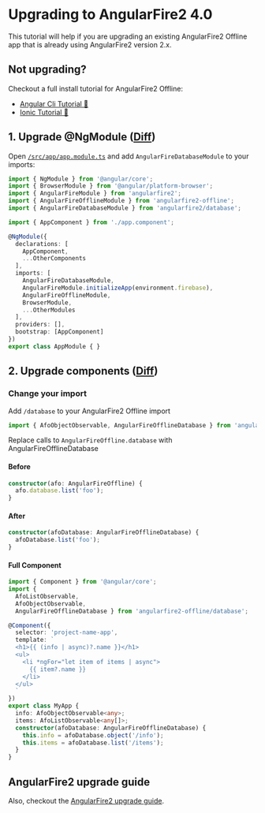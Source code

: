 # Upgrading to AngularFire2 4.0

This tutorial will help if you are upgrading an existing AngularFire2 Offline app that is already using AngularFire2 version 2.x.

## Not upgrading?

Checkout a full install tutorial for AngularFire2 Offline:

* [Angular Cli Tutorial 📗](https://github.com/adriancarriger/angularfire2-offline/tree/master/examples/angular-cli#angular-cli-offline-tutorial-)
* [Ionic Tutorial 📘](https://github.com/adriancarriger/angularfire2-offline/tree/master/examples/ionic#ionic-offline-tutorial-)

## 1. Upgrade @NgModule ([Diff](https://github.com/adriancarriger/angularfire2-offline/commit/bdc482f760b80e92e0e85ffdcd2665172007f1ef#diff-0c822f8dd9e7bceed894fb47db7355cf))

Open [`/src/app/app.module.ts`](https://github.com/adriancarriger/angularfire2-offline/blob/master/examples/angular-cli/src/app/app.module.ts) and add `AngularFireDatabaseModule` to your imports:

```ts
import { NgModule } from '@angular/core';
import { BrowserModule } from '@angular/platform-browser';
import { AngularFireModule } from 'angularfire2';
import { AngularFireOfflineModule } from 'angularfire2-offline';
import { AngularFireDatabaseModule } from 'angularfire2/database';

import { AppComponent } from './app.component';

@NgModule({
  declarations: [
    AppComponent,
    ...OtherComponents
  ],
  imports: [
    AngularFireDatabaseModule,
    AngularFireModule.initializeApp(environment.firebase),
    AngularFireOfflineModule,
    BrowserModule,
    ...OtherModules
  ],
  providers: [],
  bootstrap: [AppComponent]
})
export class AppModule { }
```

## 2. Upgrade components ([Diff](https://github.com/adriancarriger/angularfire2-offline/commit/bdc482f760b80e92e0e85ffdcd2665172007f1ef#diff-c91365cb709888a7c14525589f1fa703))

### Change your import

Add `/database` to your AngularFire2 Offline import

```ts
import { AfoObjectObservable, AngularFireOfflineDatabase } from 'angularfire2-offline/database';
```

Replace calls to `AngularFireOffline.database` with AngularFireOfflineDatabase

#### Before

```ts
constructor(afo: AngularFireOffline) {
  afo.database.list('foo');
}
```

#### After

```ts
constructor(afoDatabase: AngularFireOfflineDatabase) {
  afoDatabase.list('foo');
}
```

#### Full Component

```ts
import { Component } from '@angular/core';
import {
  AfoListObservable,
  AfoObjectObservable,
  AngularFireOfflineDatabase } from 'angularfire2-offline/database';

@Component({
  selector: 'project-name-app',
  template: `
  <h1>{{ (info | async)?.name }}</h1>
  <ul>
    <li *ngFor="let item of items | async">
      {{ item?.name }}
    </li>
  </ul>
  `
})
export class MyApp {
  info: AfoObjectObservable<any>;
  items: AfoListObservable<any[]>;
  constructor(afoDatabase: AngularFireOfflineDatabase) {
    this.info = afoDatabase.object('/info');
    this.items = afoDatabase.list('/items');
  }
}
```

## AngularFire2 upgrade guide

Also, checkout the [AngularFire2 upgrade guide](https://github.com/angular/angularfire2/blob/master/docs/version-4-upgrade.md).
